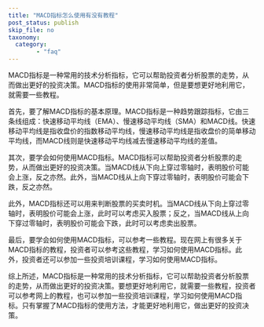 ```yaml
---
title: "MACD指标怎么使用有没有教程"
post_status: publish
skip_file: no
taxonomy:
  category:
        - "faq"
---
```


MACD指标是一种常用的技术分析指标，它可以帮助投资者分析股票的走势，从而做出更好的投资决策。MACD指标的使用非常简单，但是要想更好地利用它，就需要一些教程。

首先，要了解MACD指标的基本原理。MACD指标是一种趋势跟踪指标，它由三条线组成：快速移动平均线（EMA）、慢速移动平均线（SMA）和MACD线。快速移动平均线是指收盘价的指数移动平均线，慢速移动平均线是指收盘价的简单移动平均线，而MACD线则是快速移动平均线减去慢速移动平均线的差值。

其次，要学会如何使用MACD指标。MACD指标可以帮助投资者分析股票的走势，从而做出更好的投资决策。当MACD线从下向上穿过零轴时，表明股价可能会上涨，反之亦然。此外，当MACD线从上向下穿过零轴时，表明股价可能会下跌，反之亦然。

此外，MACD指标还可以用来判断股票的买卖时机。当MACD线从下向上穿过零轴时，表明股价可能会上涨，此时可以考虑买入股票；反之，当MACD线从上向下穿过零轴时，表明股价可能会下跌，此时可以考虑卖出股票。

最后，要学会如何使用MACD指标，可以参考一些教程。现在网上有很多关于MACD指标的教程，投资者可以参考这些教程，学习如何使用MACD指标。此外，投资者还可以参加一些投资培训课程，学习如何使用MACD指标。

综上所述，MACD指标是一种常用的技术分析指标，它可以帮助投资者分析股票的走势，从而做出更好的投资决策。要想更好地利用它，就需要一些教程，投资者可以参考网上的教程，也可以参加一些投资培训课程，学习如何使用MACD指标。只有掌握了MACD指标的使用方法，才能更好地利用它，做出更好的投资决策。

